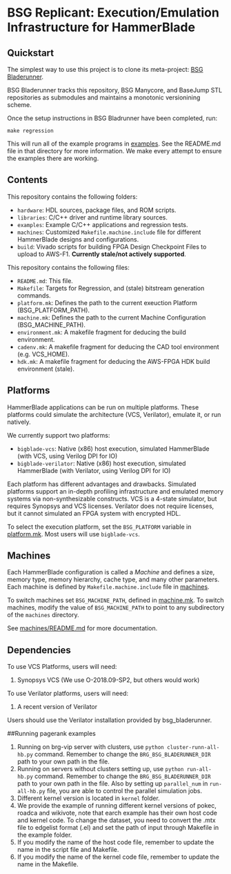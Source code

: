 # BSG Replicant: Execution/Emulation Infrastructure for HammerBlade

## Quickstart

The simplest way to use this project is to clone its meta-project: [BSG Bladerunner](https://github.com/bespoke-silicon-group/bsg_bladerunner/). 

BSG Bladerunner tracks this repository, BSG Manycore, and BaseJump STL
repositories as submodules and maintains a monotonic versionining
scheme. 

Once the setup instructions in BSG Bladrunner have been completed, run:

`make regression`

This will run all of the example programs in [examples](examples). See
the README.md file in that directory for more information. We make
every attempt to ensure the examples there are working.

## Contents

This repository contains the following folders: 

- `hardware`: HDL sources, package files, and ROM scripts.
- `libraries`: C/C++ driver and runtime library sources.
- `examples`: Example C/C++ applications and regression tests.
- `machines`: Customized `Makefile.machine.include` file for different HammerBlade designs and configurations.
- `build`: Vivado scripts for building FPGA Design Checkpoint Files to upload to AWS-F1. **Currently stale/not actively supported**.

This repository contains the following files:

- `README.md`: This file.
- `Makefile`: Targets for Regression, and (stale) bitstream generation commands.
- `platform.mk`: Defines the path to the current exeuction Platform (BSG_PLATFORM_PATH).
- `machine.mk`: Defines the path to the current Machine Configuration (BSG_MACHINE_PATH).
- `environment.mk`: A makefile fragment for deducing the build environment.
- `cadenv.mk`: A makefile fragment for deducing the CAD tool environment (e.g. VCS_HOME).
- `hdk.mk`: A makefile fragment for deducing the AWS-FPGA HDK build environment (stale).

## Platforms

HammerBlade applications can be run on multiple platforms. These
platforms could simulate the architecture (VCS, Verilator), emulate
it, or run natively.

We currently support two platforms:

- `bigblade-vcs`: Native (x86) host execution, simulated HammerBlade (with VCS, using Verilog DPI for IO)
- `bigblade-verilator`: Native (x86) host execution, simulated HammerBlade (with Verilator, using Verilog DPI for IO)

Each platform has different advantages and drawbacks. Simulated
platforms support an in-depth profiling infrastructure and emulated
memory systems via non-synthesizable constructs. VCS is a 4-state
simulator, but requires Synopsys and VCS licenses. Verilator does not
require licenses, but it cannot simulated an FPGA system with
encrypted HDL.

To select the execution platform, set the `BSG_PLATFORM` variable in
[platform.mk](platform.mk). Most users will use `bigblade-vcs`.

## Machines

Each HammerBlade configuration is called a *Machine* and defines a
size, memory type, memory hierarchy, cache type, and many other
parameters. Each machine is defined by `Makefile.machine.include`
file in [machines](machines).

To switch machines set `BSG_MACHINE_PATH`, defined in
[machine.mk](machine.mk). To switch machines, modify the value of
`BSG_MACHINE_PATH` to point to any subdirectory of the `machines`
directory.

See [machines/README.md](machines/README.md) for more documentation.

## Dependencies

To use VCS Platforms, users will need: 

   1. Synopsys VCS (We use O-2018.09-SP2, but others would work)

To use Verilator platforms, users will need: 

   1. A recent version of Verilator

Users should use the Verilator installation provided by
bsg_bladerunner.

##Running pagerank examples

1. Running on brg-vip server with clusters, use `python cluster-runn-all-hb.py` command. Remember to change the `BRG_BSG_BLADERUNNER_DIR` path to your own path in the file.
2. Running on servers without clusters setting up, use `python run-all-hb.py` command. Remember to change the `BRG_BSG_BLADERUNNER_DIR` path to your own path in the file. Also by setting up `parallel_num` in `run-all-hb.py` file, you are able to control the parallel simulation jobs.
3. Different kernel version is located in `kernel` folder.
4. We provide the example of running different kernel versions of pokec, roadca and wikivote, note that earch example has their own host code and kernel code. To change the dataset, you need to convert the .mtx file to edgelist format (.el) and set the path of input through Makefile in the example folder.
5. If you modify the name of the host code file, remember to update the name in the script file and Makefile. 
6. If you modify the name of the kernel code file, remember to update the name in the Makefile. 

